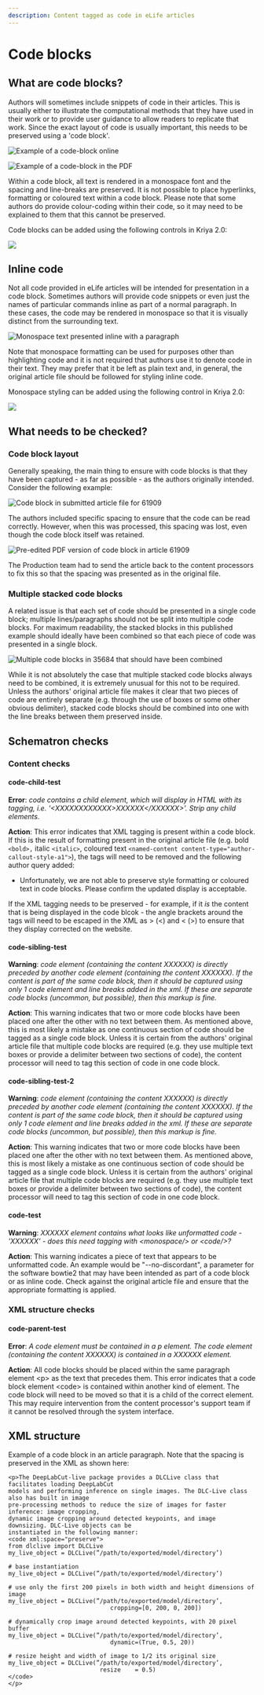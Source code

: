 ```yaml
---
description: Content tagged as code in eLife articles
---
```


# Code blocks

## What are code blocks?

Authors will sometimes include snippets of code in their articles. This is usually either to illustrate the computational methods that they have used in their work or to provide user guidance to allow readers to replicate that work. Since the exact layout of code is usually important, this needs to be preserved using a 'code block'.

![Example of a code-block online](../../.gitbook/assets/screen-shot-2021-06-08-at-14.20.30.png)

![Example of a code-block in the PDF ](../../.gitbook/assets/screen-shot-2021-06-08-at-14.22.25.png)

Within a code block, all text is rendered in a monospace font and the spacing and line-breaks are preserved. It is not possible to place hyperlinks, formatting or coloured text within a code block. Please note that some authors do provide colour-coding within their code, so it may need to be explained to them that this cannot be preserved.

Code blocks can be added using the following controls in Kriya 2.0:

![](../../.gitbook/assets/screen-shot-2021-06-09-at-15.55.13.png)

## Inline code

Not all code provided in eLife articles will be intended for presentation in a code block. Sometimes authors will provide code snippets or even just the names of particular commands inline as part of a normal paragraph. In these cases, the code may be rendered in monospace so that it is visually distinct from the surrounding text.

![Monospace text presented inline with a paragraph](../../.gitbook/assets/screen-shot-2021-06-08-at-15.25.01.png)

Note that monospace formatting can be used for purposes other than highlighting code and it is not required that authors use it to denote code in their text. They may prefer that it be left as plain text and, in general, the original article file should be followed for styling inline code.

Monospace styling can be added using the following control in Kriya 2.0:

![](../../.gitbook/assets/screen-shot-2021-06-09-at-15.55.03.png)

## What needs to be checked?

### Code block layout

Generally speaking, the main thing to ensure with code blocks is that they have been captured - as far as possible - as the authors originally intended. Consider the following example:

![Code block in submitted article file for 61909](../../.gitbook/assets/screen-shot-2021-06-08-at-15.41.35.png)

The authors included specific spacing to ensure that the code can be read correctly. However, when this was processed, this spacing was lost, even though the code block itself was retained.

![Pre-edited PDF version of code block in article 61909](../../.gitbook/assets/screen-shot-2021-06-08-at-15.43.00.png)

The Production team had to send the article back to the content processors to fix this so that the spacing was presented as in the original file.

### Multiple stacked code blocks

A related issue is that each set of code should be presented in a single code block; multiple lines/paragraphs should not be split into multiple code blocks. For maximum readability, the stacked blocks in this published example should ideally have been combined so that each piece of code was presented in a single block.

![Multiple code blocks in 35684 that should have been combined ](../../.gitbook/assets/screen-shot-2021-06-08-at-15.54.52.png)

While it is not absolutely the case that multiple stacked code blocks always need to be combined, it is extremely unusual for this not to be required. Unless the authors' original article file makes it clear that two pieces of code are entirely separate \(e.g. through the use of boxes or some other obvious delimiter\), stacked code blocks should be combined into one with the line breaks between them preserved inside.

## Schematron checks

### Content checks

#### code-child-test

**Error**: _code contains a child element, which will display in HTML with its tagging, i.e. '&lt;XXXXXXXXXXXX&gt;XXXXXX&lt;/XXXXXX&gt;'. Strip any child elements._

**Action**: This error indicates that XML tagging is present within a code block. If this is the result of formatting present in the original article file \(e.g. bold `<bold>,` italic `<italic>`, coloured text `<named-content content-type="author-callout-style-a1">`\), the tags will need to be removed and the following author query added:

* Unfortunately, we are not able to preserve style formatting or coloured text in code blocks. Please confirm the updated display is acceptable.

If the XML tagging needs to be preserved - for example, if it _is_ the content that is being displayed in the code blcok - the angle brackets around the tags will need to be escaped in the XML as &gt; \(&lt;\) and &lt; \(&gt;\) to ensure that they display corrected on the website.

#### code-sibling-test	

**Warning**: _code element \(containing the content XXXXXX\) is directly preceded by another code element \(containing the content XXXXXX\). If the content is part of the same code block, then it should be captured using only 1 code element and line breaks added in the xml. If these are separate code blocks \(uncommon, but possible\), then this markup is fine._

**Action**: This warning indicates that two or more code blocks have been placed one after the other with no text between them. As mentioned above, this is most likely a mistake as one continuous section of code should be tagged as a single code block. Unless it is certain from the authors' original article file that multiple code blocks are required \(e.g. they use multiple text boxes or provide a delimiter between two sections of code\), the content processor will need to tag this section of code in one code block.

#### code-sibling-test-2

**Warning**: _code element \(containing the content XXXXXX\) is directly preceded by another code element \(containing the content XXXXXX\). If the content is part of the same code block, then it should be captured using only 1 code element and line breaks added in the xml. If these are separate code blocks \(uncommon, but possible\), then this markup is fine._

**Action**: This warning indicates that two or more code blocks have been placed one after the other with no text between them. As mentioned above, this is most likely a mistake as one continuous section of code should be tagged as a single code block. Unless it is certain from the authors' original article file that multiple code blocks are required \(e.g. they use multiple text boxes or provide a delimiter between two sections of code\), the content processor will need to tag this section of code in one code block.

#### code-test

**Warning**: _XXXXXX element contains what looks like unformatted code - 'XXXXXX' - does this need tagging with &lt;monospace/&gt; or &lt;code/&gt;?_

**Action**: This warning indicates a piece of text that appears to be unformatted code. An example would be "--no-discordant", a parameter for the software bowtie2 that may have been intended as part of a code block or as inline code. Check against the original article file and ensure that the appropriate formatting is applied.

### XML structure checks

#### code-parent-test

**Error**: _A code element must be contained in a p element. The code element \(containing the content XXXXXX\) is contained in a XXXXXX element._

**Action**: All code blocks should be placed within the same paragraph element &lt;p&gt; as the text that precedes them. This error indicates that a code block element &lt;code&gt; is contained within another kind of element. The code block will need to be moved so that it is a child of the correct element. This may require intervention from the content processor's support team if it cannot be resolved through the system interface.

## XML structure

Example of a code block in an article paragraph. Note that the spacing is preserved in the XML as shown here:

```markup
<p>The DeepLabCut-live package provides a DLCLive class that facilitates loading DeepLabCut
models and performing inference on single images. The DLC-Live class also has built in image
pre-processing methods to reduce the size of images for faster inference: image cropping,
dynamic image cropping around detected keypoints, and image downsizing. DLC-Live objects can be
instantiated in the following manner:
<code xml:space="preserve">
from dlclive import DLCLive
my_live_object = DLCLive(”/path/to/exported/model/directory’)

# base instantiation
my_live_object = DLCLive(”/path/to/exported/model/directory’)

# use only the first 200 pixels in both width and height dimensions of image
my_live_object = DLCLive(”/path/to/exported/model/directory’,
                             cropping=[0, 200, 0, 200])

# dynamically crop image around detected keypoints, with 20 pixel buffer
my_live_object = DLCLive(”/path/to/exported/model/directory’,
                             dynamic=(True, 0.5, 20))

# resize height and width of image to 1/2 its original size
my_live_object = DLCLive(”/path/to/exported/model/directory’,
                          resize    = 0.5)
</code>
</p>
```

